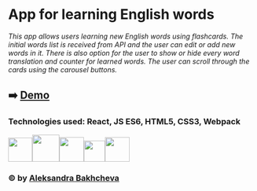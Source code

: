 # App for learning English words

_This app allows users learning new English words using flashcards. The initial words list is received from API and the user can edit or add new words in it. There is also option for the user to show or hide every word translation and counter for learned words. The user can scroll through the cards using the carousel buttons._

## :arrow_right: [Demo](https://aleksandrabakhcheva.github.io/flashcards_app/)

### Technologies used: React, JS ES6, HTML5, CSS3, Webpack

<img src="https://uploads-ssl.webflow.com/60a2acace1fd91aae61c497d/60ee04a3dee9b428a836325f_React_logo_logotype_emblem-p-1080.png" width="49"><img src="https://cdn2.iconfinder.com/data/icons/designer-skills/128/code-programming-javascript-software-develop-command-language-1024.png" width="55"><img src="https://www.bryan-myers.com/images/1x1/html5.png" width="50"><img src="https://schtirlitz.ru/800/600/https/pitercss.ru/32/pres/custom-props/pictures/css_logo.png" width="43"><img src="https://static.tildacdn.com/tild6665-3139-4462-b436-653231663961/webpack.svg" width="50">

### © by [Aleksandra Bakhcheva](https://github.com/AleksandraBakhcheva)
